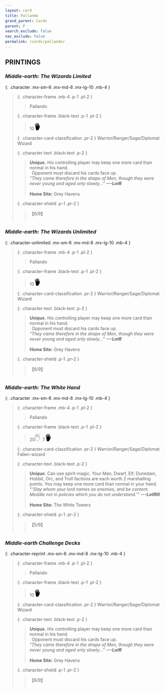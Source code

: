 ```yaml
---
layout: card
title: Pallando
grand_parent: Cards
parent: P
search_exclude: false
nav_exclude: false
permalink: /cards/pallando/
---
```


## PRINTINGS


### _Middle-earth: The Wizards Limited_

{: .character .mx-sm-6 .mx-md-8 .mx-lg-10 .mb-4 }
> {: .character-frame .mb-4 .p-1 .pl-2 }
> > <div class="card-mp"></div>
> > <div class="character-card-name">Pallando</div>
>
> {: .character-frame .black-text .p-1 .pl-2 }
> > 10![](/assets/images/di.svg)
>
> {: .character-card-classification .pr-2 }
> Warrior/Ranger/Sage/Diplomat Wizard
>
> {: .character-text .black-text .p-2 }
> > _**Unique.**_ His controlling player may keep one more card than normal in his hand. <br>&ensp;Opponent must discard his cards face up. <br>_"They came therefore in the shape of Men, though they were never young and aged only slowly...”_ ***---&#65279;LotR***  <br><br>**Home Site:** Grey Havens 
>
> {: .character-shield .p-1 .pr-2 }
> > <div class="card-shield">【6/9】</div>
> > <div class="card-corruption">&nbsp;</div>

### _Middle-earth: The Wizards Unlimited_

{: .character-unlimited .mx-sm-6 .mx-md-8 .mx-lg-10 .mb-4 }
> {: .character-frame .mb-4 .p-1 .pl-2 }
> > <div class="card-mp"></div>
> > <div class="character-card-name">Pallando</div>
>
> {: .character-frame .black-text .p-1 .pl-2 }
> > 10![](/assets/images/di.svg)
>
> {: .character-card-classification .pr-2 }
> Warrior/Ranger/Sage/Diplomat Wizard
>
> {: .character-text .black-text .p-2 }
> > _**Unique.**_ His controlling player may keep one more card than normal in his hand. <br>&ensp;Opponent must discard his cards face up. <br>_"They came therefore in the shape of Men, though they were never young and aged only slowly...”_ ***---&#65279;LotR***  <br><br>**Home Site:** Grey Havens 
>
> {: .character-shield .p-1 .pr-2 }
> > <div class="card-shield">【6/9】</div>
> > <div class="card-corruption">&nbsp;</div>

### _Middle-earth: The White Hand_

{: .character .mx-sm-6 .mx-md-8 .mx-lg-10 .mb-4 }
> {: .character-frame .mb-4 .p-1 .pl-2 }
> > <div class="card-mp"></div>
> > <div class="character-card-name">Pallando</div>
>
> {: .character-frame .black-text .p-1 .pl-2 }
> > 20![](/assets/images/GI.svg)&ensp;7![](/assets/images/di.svg)
>
> {: .character-card-classification .pr-2 }
> Warrior/Ranger/Sage/Diplomat Fallen-wizard
>
> {: .character-text .black-text .p-2 }
> > _**Unique.**_ Can use spirit-magic. Your Man, Dwarf, Elf, Dunedain, Hobbit, Orc, and Troll factions are each worth 2 marshalling points. You may keep one more card than normal in your hand. <br>_“‘Slay whom your lord names as enemies, and be content. Meddle not in policies which you do not understand.’”_ ***---&#65279;LotRIII***  <br><br>**Home Site:** The White Towers 
>
> {: .character-shield .p-1 .pr-2 }
> > <div class="card-shield">【5/9】</div>
> > <div class="card-corruption">&nbsp;</div>

### _Middle-earth Challenge Decks_

{: .character-reprint .mx-sm-6 .mx-md-8 .mx-lg-10 .mb-4 }
> {: .character-frame .mb-4 .p-1 .pl-2 }
> > <div class="card-mp"></div>
> > <div class="character-card-name">Pallando</div>
>
> {: .character-frame .black-text .p-1 .pl-2 }
> > 10![](/assets/images/di.svg)
>
> {: .character-card-classification .pr-2 }
> Warrior/Ranger/Sage/Diplomat Wizard
>
> {: .character-text .black-text .p-2 }
> > _**Unique.**_ His controlling player may keep one more card than normal in his hand. <br>&ensp;Opponent must discard his cards face up. <br>_"They came therefore in the shape of Men, though they were never young and aged only slowly...”_ ***---&#65279;LotR***  <br><br>**Home Site:** Grey Havens 
>
> {: .character-shield .p-1 .pr-2 }
> > <div class="card-shield">【6/9】</div>
> > <div class="card-corruption">&nbsp;</div>
